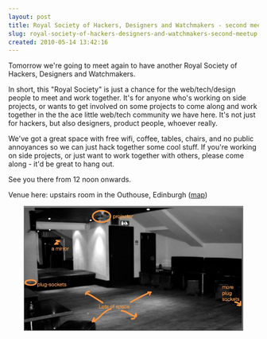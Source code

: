 ```yaml
---
layout: post
title: Royal Society of Hackers, Designers and Watchmakers - second meetup
slug: royal-society-of-hackers-designers-and-watchmakers-second-meetup
created: 2010-05-14 13:42:16
---
```


Tomorrow we're going to meet again to have another Royal Society of Hackers, Designers and Watchmakers.

In short, this "Royal Society" is just a chance for the web/tech/design people to meet and work together. It's for anyone who's working on side projects, or wants to get involved on some projects to come along and work together in the the ace little web/tech community we have here. It's not just for hackers, but also designers, product people, whoever really.

We've got a great space with free wifi, coffee, tables, chairs, and no public annoyances so we can just hack together some cool stuff. If you're working on side projects, or just want to work together with others, please come along - it'd be great to hang out.

See you there from 12 noon onwards.

Venue here: upstairs room in the Outhouse, Edinburgh (<a href="http://maps.google.com/maps?q=the+outhouse+edinburgh&amp;ie=UTF8&amp;hl=en&amp;hq=the+outhouse&amp;hnear=Edinburgh,+UK&amp;ll=55.959819,-3.187494&amp;spn=0.023735,0.077162&amp;z=14&amp;iwloc=A&amp;cid=5727061061103006245">map</a>)
<p style="text-align: center;"><img class="aligncenter size-full wp-image-903" title="venue" src="/static/img/wp/venue.jpg" alt="venue" width="442" height="251" /></p>